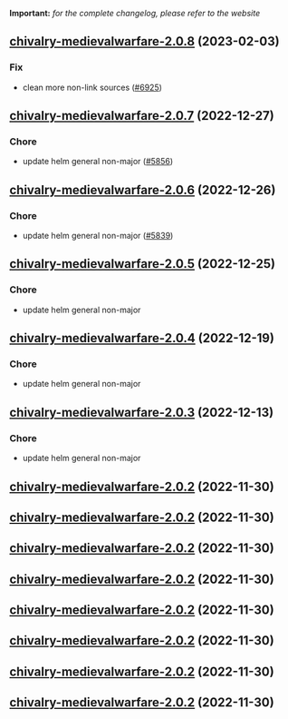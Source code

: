 **Important:**
*for the complete changelog, please refer to the website*




## [chivalry-medievalwarfare-2.0.8](https://github.com/truecharts/charts/compare/chivalry-medievalwarfare-2.0.7...chivalry-medievalwarfare-2.0.8) (2023-02-03)

### Fix

-  clean more non-link sources ([#6925](https://github.com/truecharts/charts/issues/6925))
  
  


## [chivalry-medievalwarfare-2.0.7](https://github.com/truecharts/charts/compare/chivalry-medievalwarfare-2.0.6...chivalry-medievalwarfare-2.0.7) (2022-12-27)

### Chore

- update helm general non-major ([#5856](https://github.com/truecharts/charts/issues/5856))
  
  


## [chivalry-medievalwarfare-2.0.6](https://github.com/truecharts/charts/compare/chivalry-medievalwarfare-2.0.5...chivalry-medievalwarfare-2.0.6) (2022-12-26)

### Chore

- update helm general non-major ([#5839](https://github.com/truecharts/charts/issues/5839))
  
  


## [chivalry-medievalwarfare-2.0.5](https://github.com/truecharts/charts/compare/chivalry-medievalwarfare-2.0.4...chivalry-medievalwarfare-2.0.5) (2022-12-25)

### Chore

- update helm general non-major
  
  


## [chivalry-medievalwarfare-2.0.4](https://github.com/truecharts/charts/compare/chivalry-medievalwarfare-2.0.3...chivalry-medievalwarfare-2.0.4) (2022-12-19)

### Chore

- update helm general non-major
  
  


## [chivalry-medievalwarfare-2.0.3](https://github.com/truecharts/charts/compare/chivalry-medievalwarfare-2.0.2...chivalry-medievalwarfare-2.0.3) (2022-12-13)

### Chore

- update helm general non-major
  
  


## [chivalry-medievalwarfare-2.0.2](https://github.com/truecharts/charts/compare/chivalry-medievalwarfare-2.0.1...chivalry-medievalwarfare-2.0.2) (2022-11-30)




## [chivalry-medievalwarfare-2.0.2](https://github.com/truecharts/charts/compare/chivalry-medievalwarfare-2.0.1...chivalry-medievalwarfare-2.0.2) (2022-11-30)




## [chivalry-medievalwarfare-2.0.2](https://github.com/truecharts/charts/compare/chivalry-medievalwarfare-2.0.1...chivalry-medievalwarfare-2.0.2) (2022-11-30)




## [chivalry-medievalwarfare-2.0.2](https://github.com/truecharts/charts/compare/chivalry-medievalwarfare-2.0.1...chivalry-medievalwarfare-2.0.2) (2022-11-30)




## [chivalry-medievalwarfare-2.0.2](https://github.com/truecharts/charts/compare/chivalry-medievalwarfare-2.0.1...chivalry-medievalwarfare-2.0.2) (2022-11-30)




## [chivalry-medievalwarfare-2.0.2](https://github.com/truecharts/charts/compare/chivalry-medievalwarfare-2.0.1...chivalry-medievalwarfare-2.0.2) (2022-11-30)




## [chivalry-medievalwarfare-2.0.2](https://github.com/truecharts/charts/compare/chivalry-medievalwarfare-2.0.1...chivalry-medievalwarfare-2.0.2) (2022-11-30)




## [chivalry-medievalwarfare-2.0.2](https://github.com/truecharts/charts/compare/chivalry-medievalwarfare-2.0.1...chivalry-medievalwarfare-2.0.2) (2022-11-30)



